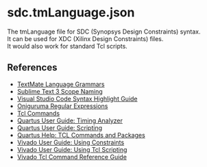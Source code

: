 # sdc.tmLanguage.json

The tmLanguage file for SDC (Synopsys Design Constraints) syntax.  
It can be used for XDC (Xilinx Design Constraints) files.  
It would also work for standard Tcl scripts.  


## References

* [TextMate Language Grammars](https://macromates.com/manual/en/language_grammars)
* [Sublime Text 3 Scope Naming](https://www.sublimetext.com/docs/3/scope_naming.html)
* [Visual Studio Code Syntax Highlight Guide](https://code.visualstudio.com/api/language-extensions/syntax-highlight-guide)
* [Oniguruma Regular Expressions](https://github.com/kkos/oniguruma/blob/master/doc/RE)
* [Tcl Commands](https://www.tcl.tk/man/tcl8.5/TclCmd/contents.htm)
* [Quartus User Guide: Timing Analyzer](https://www.intel.com/content/dam/www/programmable/us/en/pdfs/literature/ug/ug-qpp-timing-analyzer.pdf)
* [Quartus User Guide: Scripting](https://www.intel.com/content/dam/www/programmable/us/en/pdfs/literature/ug/ug-qpp-scripting.pdf)
* [Quartus Help: TCL Commands and Packages](https://www.intel.com/content/www/us/en/programmable/quartushelp/current/index.htm#tafs/tafs/tafs.htm)
* [Vivado User Guide: Using Constraints](https://www.xilinx.com/support/documentation/sw_manuals/xilinx2020_1/ug903-vivado-using-constraints.pdf)
* [Vivado User Guide: Using Tcl Scripting](https://www.xilinx.com/support/documentation/sw_manuals/xilinx2020_1/ug894-vivado-tcl-scripting.pdf)
* [Vivado Tcl Command Reference Guide](https://www.xilinx.com/support/documentation/sw_manuals/xilinx2020_1/ug835-vivado-tcl-commands.pdf)
